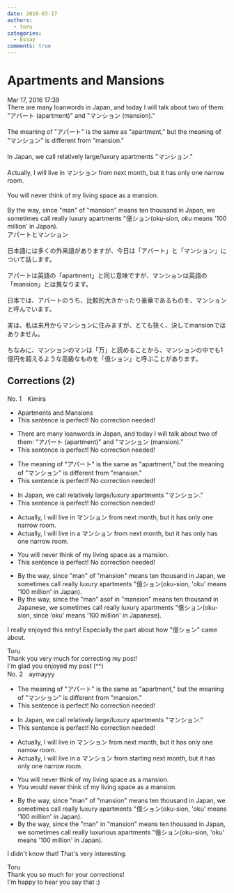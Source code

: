 ```yaml
---
date: 2016-03-17
authors:
  - toru
categories:
  - Essay
comments: true
---
```


# Apartments and Mansions
<div class="date">Mar 17, 2016 17:39</div>
<div id="post"><div id="body_show_ori">
There are many loanwords in Japan, and today I will talk about two of them: "アパート (apartment)" and "マンション (mansion)."<br/><br/>The meaning of "アパート" is the same as "apartment," but the meaning of "マンション" is different from "mansion."<br/><br/>In Japan, we call relatively large/luxury apartments "マンション."<br/><br/>Actually, I will live in マンション from next month, but it has only one narrow room.<br/><br/>You will never think of my living space as a mansion.<br/><br/>By the way, since "man" of "mansion" means ten thousand in Japan, we sometimes call really luxury apartments "億ション(oku-sion, <em>oku</em> means '100 million' in Japan).
</div></div>

<!-- more -->

<div id="post_ja"><div id="body_show_mo">
アパートとマンション<br/><br/>日本語には多くの外来語がありますが、今日は「アパート」と「マンション」について話します。<br/><br/>アパートは英語の「apartment」と同じ意味ですが、マンションは英語の「mansion」とは異なります。<br/><br/>日本では、アパートのうち、比較的大きかったり豪華であるものを、マンションと呼んでいます。<br/><br/>実は、私は来月からマンションに住みますが、とても狭く、決してmansionではありません。<br/><br/>ちなみに、マンションのマンは「万」と読めることから、マンションの中でも1億円を超えるような高級なものを「億ション」と呼ぶことがあります。
</div></div>

## Corrections (2)
<div id="block"><div class="first_name"> No. 1　<span class="just_name">Kimira</span></div><div id="block2">
<ul class="correction_field">
<li class="incorrect">Apartments and Mansions</li>
<li class="corrected perfect">This sentence is perfect! No correction needed!</li>
</ul>
<ul class="correction_field">
<li class="incorrect">There are many loanwords in Japan, and today I will talk about two of them: "アパート (apartment)" and "マンション (mansion)."</li>
<li class="corrected perfect">This sentence is perfect! No correction needed!</li>
</ul>
<ul class="correction_field">
<li class="incorrect">The meaning of "アパート" is the same as "apartment," but the meaning of "マンション" is different from "mansion."</li>
<li class="corrected perfect">This sentence is perfect! No correction needed!</li>
</ul>
<ul class="correction_field">
<li class="incorrect">In Japan, we call relatively large/luxury apartments "マンション."</li>
<li class="corrected perfect">This sentence is perfect! No correction needed!</li>
</ul>
<ul class="correction_field">
<li class="incorrect">Actually, I will live in マンション from next month, but it has only one narrow room.</li>
<li class="corrected correct">
Actually, I will live in <span class="f_red">a </span>マンション from next month, but it <span class="f_gray"><span class="sline">has </span></span>only <span class="f_red">has </span>one narrow room.
</li>
</ul>
<ul class="correction_field">
<li class="incorrect">You will never think of my living space as a mansion.</li>
<li class="corrected perfect">This sentence is perfect! No correction needed!</li>
</ul>
<ul class="correction_field">
<li class="incorrect">By the way, since "man" of "mansion" means ten thousand in Japan, we sometimes call really luxury apartments "億ション(oku-sion, 'oku' means '100 million' in Japan).</li>
<li class="corrected correct">
By the way, since <span class="f_red">the </span>"man" <span class="f_red">as</span><span class="f_gray"><span class="sline">of</span></span> <span class="f_red">in </span>"mansion" means ten thousand in Japan<span class="f_red">ese</span>, we sometimes call really luxury apartments "億ション(oku-sion, <span class="f_red">since </span>'oku' means '100 million' in Japan<span class="f_red">ese</span>).
</li>
</ul>
<p class="comment_small">
 I really enjoyed this entry! Especially the part about how "億ション" came about.
</p>

</div><div class="name"><span class="just_name">Toru</span><br>
Thank you very much for correcting my post!<br/>I'm glad you enjoyed my post (^^)
</div>
</div>
<div id="block"><div class="first_name"> No. 2　<span class="just_name">aymayyy</span></div><div id="block2">
<ul class="correction_field">
<li class="incorrect">The meaning of "アパート" is the same as "apartment," but the meaning of "マンション" is different from "mansion."</li>
<li class="corrected perfect">This sentence is perfect! No correction needed!</li>
</ul>
<ul class="correction_field">
<li class="incorrect">In Japan, we call relatively large/luxury apartments "マンション."</li>
<li class="corrected perfect">This sentence is perfect! No correction needed!</li>
</ul>
<ul class="correction_field">
<li class="incorrect">Actually, I will live in マンション from next month, but it has only one narrow room.</li>
<li class="corrected correct">
Actually, I will live in <span class="f_red">a </span>マンション <span class="sline">from</span> <span class="f_red">starting </span>next month, but it has only one narrow room.
</li>
</ul>
<ul class="correction_field">
<li class="incorrect">You will never think of my living space as a mansion.</li>
<li class="corrected correct">
You w<span class="f_red">ould</span> never think of my living space as a mansion.
</li>
</ul>
<ul class="correction_field">
<li class="incorrect">By the way, since "man" of "mansion" means ten thousand in Japan, we sometimes call really luxury apartments "億ション(oku-sion, 'oku' means '100 million' in Japan).</li>
<li class="corrected correct">
By the way, since <span class="f_red">the</span> "man" <span class="f_red">in</span> "mansion" means ten thousand in Japan, we sometimes call really luxur<span class="f_red">ious</span> apartments "億ション(oku-sion, 'oku' means '100 million' in Japan).
</li>
</ul>
<p class="comment_small">
 I didn't know that! That's very interesting.
</p>

</div><div class="name"><span class="just_name">Toru</span><br>
Thank you so much for your corrections!<br/>I'm happy to hear you say that :)
</div>
</div>
